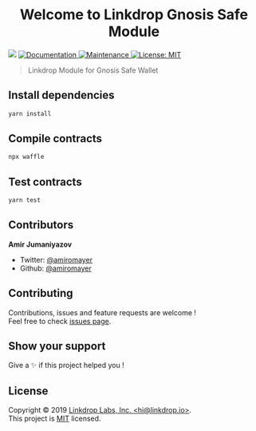 <h1 align="center">Welcome to Linkdrop Gnosis Safe Module</h1>
<p>
  <img src="https://img.shields.io/badge/version-1.0.0-blue.svg?cacheSeconds=2592000" />
  <a href="https://github.com/LinkdropProtocol/linkdrop-safe-module#readme">
    <img alt="Documentation" src="https://img.shields.io/badge/documentation-yes-brightgreen.svg" target="_blank" />
  </a>
  <a href="https://github.com/LinkdropProtocol/linkdrop-safe-module/graphs/commit-activity">
    <img alt="Maintenance" src="https://img.shields.io/badge/Maintained%3F-yes-green.svg" target="_blank" />
  </a>
  <a href="https://github.com/LinkdropProtocol/linkdrop-safe-module/blob/master/LICENSE">
    <img alt="License: MIT" src="https://img.shields.io/badge/License-MIT-yellow.svg" target="_blank" />
  </a>
</p>

> Linkdrop Module for Gnosis Safe Wallet

## Install dependencies

```sh
yarn install
```

## Compile contracts

```sh
npx waffle
```

## Test contracts

```sh
yarn test
```

## Contributors

**Amir Jumaniyazov**

* Twitter: [@amiromayer](https://twitter.com/amiromayer)
* Github: [@amiromayer](https://github.com/amiromayer)

## Contributing

Contributions, issues and feature requests are welcome !<br />Feel free to check [issues page](https://github.com/LinkdropProtocol/linkdrop-safe-module/issues).

## Show your support

Give a ✨ if this project helped you !

## License

Copyright © 2019 [Linkdrop Labs, Inc. &lt;hi@linkdrop.io&gt;](https://github.com/LinkdropProtocol).<br />
This project is [MIT](https://github.com/LinkdropProtocol/linkdrop-safe-module/blob/master/LICENSE) licensed.